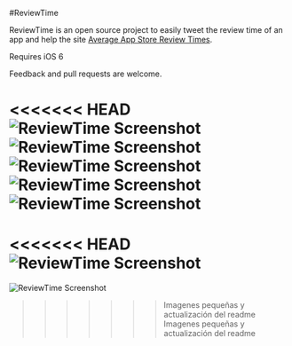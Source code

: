 #ReviewTime

ReviewTime is an open source project to easily tweet the review time of an app and help the site [Average App Store Review Times](http://reviewtimes.shinydevelopment.com).

Requires iOS 6

Feedback and pull requests are welcome.

<<<<<<< HEAD
![ReviewTime Screenshot](https://github.com/jmoreno/ReviewTime/raw/master/IMG_0525.PNG)
![ReviewTime Screenshot](https://github.com/jmoreno/ReviewTime/raw/master/IMG_0526.PNG)
![ReviewTime Screenshot](https://github.com/jmoreno/ReviewTime/raw/master/IMG_0527.PNG)
![ReviewTime Screenshot](https://github.com/jmoreno/ReviewTime/raw/master/IMG_0528.PNG)
![ReviewTime Screenshot](https://github.com/jmoreno/ReviewTime/raw/master/IMG_0529.PNG)
=======
<<<<<<< HEAD
![ReviewTime Screenshot](https://github.com/jmoreno/ReviewTime/blob/master/IMG_0525.PNG)
=======
![ReviewTime Screenshot](https://github.com/jmoreno/ReviewTime/blob/master/IMG_0525.PNG?raw=yes)
>>>>>>> Imagenes pequeñas y actualización del readme
>>>>>>> Imagenes pequeñas y actualización del readme

